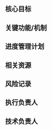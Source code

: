 ## 核心目标
<!--
    简要描述当前版本对应的核心目标，可使用《需求变更记录》中的记录编号进行辅助说明。
-->


## 关键功能/机制
<!--
    详细描述各关键功能/机制的业务逻辑、算法、设计和实现方案。

    注：这里仅针对有必要进行详细描述的关键功能/机制进行说明，通常包括：
    1. 页面/路由划分
    2. API 设计
    3. 数据库设计
    4. 核心组件/模块设计与实现机制
    5. 数据计算公式/模型
    6. 针对特殊业务逻辑的设计与实现细节
    7. 其它
-->


## 进度管理计划
<!--
    《进度管理计划》统一以 TIM 在线文档方式保存和编辑，这里仅填写对应的文档链接。

    注：《进度管理计划》必须细化到具体 Issue。

    内容格式和相关细节参考示例文件：
    http://git.weiresearch.com/dev/public/blob/master/resources/schedule-management-plan-demo.xlsx
-->


## 相关资源
<!--
    通常包括以下内容：
    1. 设计稿
    2. 在线原型访问地址
    3. 数据或模型定义文档
    4. 其它项目相关资料

    其中：
    1. 文件类资源应统一保存在百度网盘，这里仅填写对应的访问链接和访问密码。
    2. 所有资源应统一标记更新或上传日期。
-->


## 风险记录
<!--
    《风险记录》统一以 TIM 在线文档方式保存和编辑，这里仅填写对应的文档链接。

    内容格式和相关细节参考示例文件：
    http://git.weiresearch.com/dev/public/blob/master/resources/risk-records-demo.xlsx
-->


## 执行负责人
<!--
    填写 Gitlab 账户名，以 @ 开头
-->


## 技术负责人
<!--
    填写 Gitlab 账户名，以 @ 开头
-->
